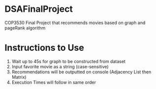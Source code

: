 # DSAFinalProject
COP3530 Final Project that recommends movies based on graph and pageRank algorithm

# Instructions to Use
1. Wait up to 45s for graph to be constructed from dataset
2. Input favorite movie as a string (case-sensitive)
3. Recommendations will be outputted on console (Adjacency List then Matrix)
4. Execution Times will follow in same order

